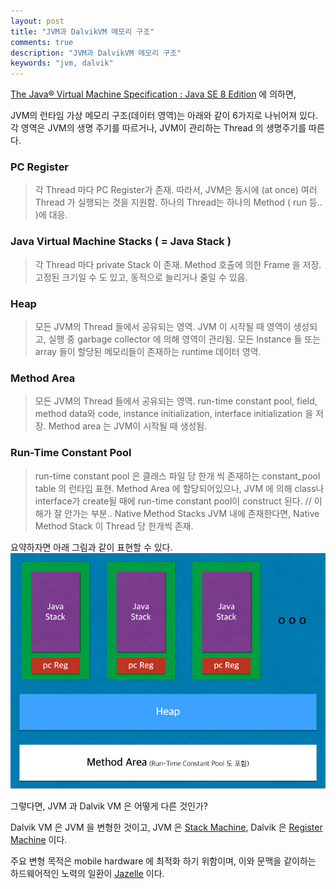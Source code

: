 ```yaml
---
layout: post
title: "JVM과 DalvikVM 메모리 구조"
comments: true
description: "JVM과 DalvikVM 메모리 구조"
keywords: "jvm, dalvik"
---
```


[The Java® Virtual Machine Specification : Java SE 8 Edition](https://docs.oracle.com/javase/specs/jvms/se8/jvms8.pdf) 에 의하면, 

JVM의 런타임 가상 메모리 구조(데이터 영역)는 아래와 같이 6가지로 나뉘어져 있다. 각 영역은 JVM의 생명 주기를 따르거나, JVM이 관리하는 Thread 의 생명주기를 따른다.

### PC Register
> 각 Thread 마다 PC Register가 존재. 따라서, JVM은 동시에 (at once) 여러 Thread 가 실행되는 것을 지원함.
> 하나의 Thread는 하나의 Method ( run 등.. )에 대응.

### Java Virtual Machine Stacks ( = Java Stack )
> 각 Thread 마다 private Stack 이 존재.
> Method 호출에 의한 Frame 을 저장.
> 고정된 크기일 수 도 있고, 동적으로 늘리거나 줄일 수 있음.

### Heap
> 모든 JVM의 Thread 들에서 공유되는 영역. JVM 이 시작될 때 영역이 생성되고, 실행 중 garbage collector 에 의해 영역이 관리됨.
> 모든 Instance 들 또는 array 들이 할당된 메모리들이 존재하는 runtime 데이터 영역.

### Method Area
> 모든 JVM의 Thread 들에서 공유되는 영역.
> run-time constant pool, field, method data와 code, instance initialization, interface initialization 을 저장.
> Method area 는 JVM이 시작될 때 생성됨.

### Run-Time Constant Pool
> run-time constant pool 은 클래스 파일 당 한개 씩 존재하는 constant_pool table 의 런타임 표현.
> Method Area 에 할당되어있으나, JVM 에 의해 class나 interface가 create될 때에 run-time constant pool이 construct 된다. // 이해가 잘 안가는 부분..
> Native Method Stacks 
> JVM 내에 존재한다면, Native Method Stack 이 Thread 당 한개씩 존재.


요약하자면 아래 그림과 같이 표현할 수 있다.
![Picture1](/assets/images/jvm-summary.png)

그렇다면, JVM 과 Dalvik VM 은 어떻게 다른 것인가?

Dalvik VM 은 JVM 을 변형한 것이고, JVM 은 [Stack Machine](https://en.wikipedia.org/wiki/Stack_machine), Dalvik 은 [Register Machine](https://en.wikipedia.org/wiki/Register_machine) 이다.

주요 변형 목적은 mobile hardware 에 최적화 하기 위함이며, 이와 문맥을 같이하는 하드웨어적인 노력의 일환이 [Jazelle](https://en.wikipedia.org/wiki/Jazelle) 이다.